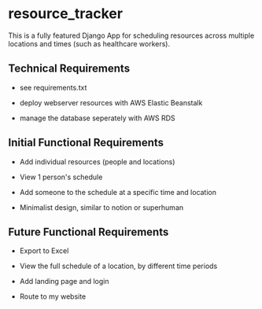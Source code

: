 # resource_tracker

This is a fully featured Django App for scheduling resources across multiple locations and times (such as healthcare workers).

## Technical Requirements

* see requirements.txt

* deploy webserver resources with AWS Elastic Beanstalk

* manage the database seperately with AWS RDS

## Initial Functional Requirements

* Add individual resources (people and locations)

* View 1 person's schedule

* Add someone to the schedule at a specific time and location

* Minimalist design, similar to notion or superhuman

## Future Functional Requirements

* Export to Excel

* View the full schedule of a location, by different time periods

* Add landing page and login

* Route to my website
